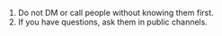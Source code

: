 1. Do not DM or call people without knowing them first.
2. If you have questions, ask them in public channels.
